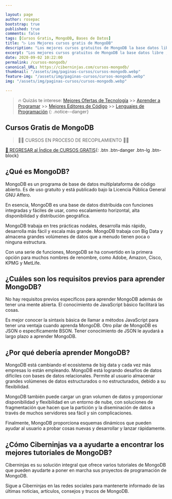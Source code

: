 ```yaml
---

layout: page
author: rosepac
bootstrap: true
published: true
comments: false
tags: [Cursos Gratis, MongoDB, Bases de Datos]
title: "▷ Los Mejores cursos gratis de MongoDB"
description: "Los mejores cursos gratuitos de MongoDB la base datos libre , desde cero hasta nivel experto"
excerpt: "Los mejores cursos gratuitos de MongoDB la base datos libre , desde cero hasta nivel experto"
date: 2020-09-02 10:22:00
permalink: /cursos-mongodb/
canonical_URL: https://ciberninjas.com/cursos-mongodb/
thumbnail: "/assets/img/paginas-cursos/cursos-mongodb.webp"
feature-img: "/assets/img/paginas-cursos/cursos-mongodb.webp"
img: "/assets/img/paginas-cursos/cursos-mongodb.webp"

---
```


> 🔥 Quizás te interese: [Mejores Ofertas de Tecnología](/amazon/) >> [Aprender a Programar](/programar/) >> [Mejores Editores de Código](/mejores-editores-texto/) >> [Lenguajes de Programación](/15-mejores-lenguajes-programacion/)
{: .notice--danger}
<!-- https://hackr.io/es/tutorials/learn-sql -->
## **Cursos Gratis de MongoDB**

> 👷‍♂️ CURSOS EN PROCESO DE RECOPILAMIENTO 👷‍♂️
<!-- ### **Relacionados** <!-- omit in toc -->

[🏡 REGRESAR al Índice de CURSOS GRATIS](https://ciberninjas.com/cursos-tecnologia/){: .btn .btn-danger .btn-lg .btn-block}

<!-- ![](/assets/img/paginas-cursos/cursos-bases-datos.webp) -->
## **¿Qué es MongoDB?**

MongoDB es un programa de base de datos multiplataforma de código abierto. Es de uso gratuito y está publicado bajo la Licencia Pública General GNU Affero.

En esencia, MongoDB es una base de datos distribuida con funciones integradas y fáciles de usar, como escalamiento horizontal, alta disponibilidad y distribución geográfica.

MongoDB trabaja en tres prácticas nodales, desarrolla más rápido, desarrolla más fácil y escala más grande. MongoDB trabaja con Big Data y almacena grandes volúmenes de datos que a menudo tienen poca o ninguna estructura.

Con una serie de funciones, MongoDB se ha convertido en la primera opción para muchos nombres de renombre, como Adobe, Amazon, Cisco, KPMG y MetLife.

## **¿Cuáles son los requisitos previos para aprender MongoDB?**

No hay requisitos previos específicos para aprender MongoDB además de tener una mente abierta. El conocimiento de JavaScript básico facilitará las cosas.

Es mejor conocer la sintaxis básica de llamar a métodos JavaScript para tener una ventaja cuando aprenda MongoDB. Otro pilar de MongoDB es JSON o específicamente BSON. Tener conocimiento de JSON le ayudará a largo plazo a aprender MongoDB.

## **¿Por qué debería aprender MongoDB?**

MongoDB está cambiando el ecosistema de big data y cada vez más empresas lo están empleando. MongoDB está logrando desafíos de datos difíciles con bases de datos relacionales. Permite al usuario almacenar grandes volúmenes de datos estructurados o no estructurados, debido a su flexibilidad.

MongoDB también puede cargar un gran volumen de datos y proporcionar disponibilidad y flexibilidad en un entorno de nube, con soluciones de fragmentación que hacen que la partición y la diseminación de datos a través de muchos servidores sea fácil y sin complicaciones.

Finalmente, MongoDB proporciona esquemas dinámicos que pueden ayudar al usuario a probar cosas nuevas y desarrollar y lanzar rápidamente.

## **¿Cómo Ciberninjas va a ayudarte a encontrar los mejores tutoriales de MongoDB?**

Ciberninjas es su solución integral que ofrece varios tutoriales de MongoDB que pueden ayudarte a poner en marcha sus proyectos de programación de MongoDB.

Sigue a Ciberninjas en las redes sociales para mantenerte informado de las últimas noticias, artículos, consejos y trucos de MongoDB.